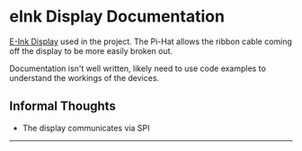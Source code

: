 # eInk Display Documentation

[E-Ink Display](https://www.waveshare.com/product/7.5inch-e-paper-hat.htm) used in the project. The Pi-Hat allows the ribbon cable coming off the display to be more easily broken out.

Documentation isn't well written, likely need to use code examples to understand the workings of the devices.

## Informal Thoughts

* The display communicates via SPI

---
